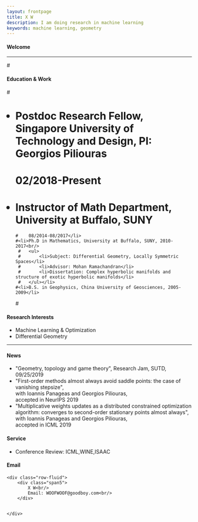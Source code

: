 ```yaml
---
layout: frontpage
title: X W
description: I am doing research in machine learning  
keywords: machine learning, geometry
---
```

<h4><a name="Welcome"></a>Welcome</h4>


---

#<h4><a name="Education"></a>Education & Work</h4>
#<ul>
 #   <li>Postdoc Research Fellow, Singapore University of Technology and Design, PI: Georgios Piliouras<br/>
  #   02/2018-Present</li>
   # <li>Instructor of Math Department, University at Buffalo, SUNY<br/> 
    #    08/2014-08/2017</li>
    #<li>Ph.D in Mathematics, University at Buffalo, SUNY, 2010-2017<br/>
     #   <ul>
     #       <li>Subject: Differential Geometry, Locally Symmetric Spaces</li>
     #       <li>Advisor: Mohan Ramachandran</li>
     #       <li>Dissertation: Complex hyperbolic manifolds and structure of exotic hyperbolic manifolds</li>
     #   </ul></li>
    #<li>B.S. in Geophysics, China University of Geosciences, 2005-2009</li>
#</ul>
<h4><a name="Research Interests"></a>Research Interests</h4>
<ul>
    <li>Machine Learning & Optimization</li>
    <li>Differential Geometry</li>
</ul>

---


<div class="container">
    <h4><a name="News"></a>News</h4>
    <ul>
        <li>"Geometry, topology and game theory", Research Jam, SUTD, 09/25/2019</li>
        <li>"First-order methods almost always avoid saddle points: the case of vanishing stepsize",<br/> with Ioannis Panageas and Georgios Piliouras,<br/> accepted in NeurIPS 2019</li>
        <li>"Multiplicative weights updates as a distributed constrained optimization algorithm: converges to second-order stationary points almost always",<br/>with Ioannis Panageas and Georgios Piliouras,<br/> accepted in ICML 2019</li>
    </ul>
            
   <h4><a name="Service"></a>Service</h4>
    <ul>
        <li>Conference Review: ICML,WINE,ISAAC</li>
    </ul>
   
<h4><a name="Email"></a>Email</h4>

    <div class="row-fluid">
        <div class="span5">
            X W<br/>
            Email: WOOFWOOF@goodboy.com<br/>
        </div>

       
    </div>
</div>


